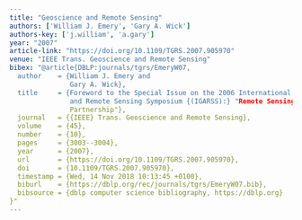 ```yaml
---
title: "Geoscience and Remote Sensing"
authors: ['William J. Emery', 'Gary A. Wick']
authors-key: ['j.william', 'a.gary']
year: "2007"
article-link: "https://doi.org/10.1109/TGRS.2007.905970"
venue: "IEEE Trans. Geoscience and Remote Sensing"
bibex: "@article{DBLP:journals/tgrs/EmeryW07,
  author    = {William J. Emery and
               Gary A. Wick},
  title     = {Foreword to the Special Issue on the 2006 International Geoscience
               and Remote Sensing Symposium {(IGARSS):} "Remote Sensing - {A} Natural-Global
               Partnership"},
  journal   = {{IEEE} Trans. Geoscience and Remote Sensing},
  volume    = {45},
  number    = {10},
  pages     = {3003--3004},
  year      = {2007},
  url       = {https://doi.org/10.1109/TGRS.2007.905970},
  doi       = {10.1109/TGRS.2007.905970},
  timestamp = {Wed, 14 Nov 2018 10:13:45 +0100},
  biburl    = {https://dblp.org/rec/journals/tgrs/EmeryW07.bib},
  bibsource = {dblp computer science bibliography, https://dblp.org}
}"
---
```

